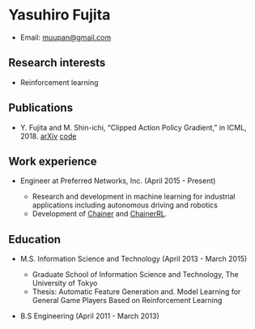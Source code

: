 # Yasuhiro Fujita

- Email: muupan@gmail.com

## Research interests

- Reinforcement learning

## Publications

- Y. Fujita and M. Shin-ichi, “Clipped Action Policy Gradient,” in ICML, 2018. [arXiv](https://arxiv.org/abs/1802.07564) [code](https://github.com/pfnet-research/capg)

## Work experience

- Engineer at Preferred Networks, Inc. (April 2015 - Present)

  - Research and development in machine learning for industrial applications including autonomous driving and robotics
  - Development of [Chainer](https://github.com/chainer/chainer) and [ChainerRL](https://github.com/chainer/chainerrl).

## Education

- M.S. Information Science and Technology (April 2013 - March 2015)

  - Graduate School of Information Science and Technology, The University of Tokyo
  - Thesis: Automatic Feature Generation and. Model Learning for General Game Players Based on Reinforcement Learning
  
- B.S Engineering (April 2011 - March 2013)

